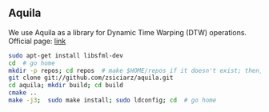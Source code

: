 ## Aquila

We use Aquila as a library for Dynamic Time Warping (DTW) operations. Official page: [link](http://aquila-dsp.org/)

```bash
sudo apt-get install libsfml-dev
cd  # go home
mkdir -p repos; cd repos  # make $HOME/repos if it doesn't exist; then, enter it
git clone git://github.com/zsiciarz/aquila.git
cd aquila; mkdir build; cd build
cmake ..
make -j3;  sudo make install; sudo ldconfig; cd  # go home
```
